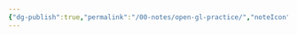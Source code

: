 ```yaml
---
{"dg-publish":true,"permalink":"/00-notes/open-gl-practice/","noteIcon":"","created":"2024-01-27T15:42:33.398+01:00","updated":"2024-01-27T15:42:49.083+01:00"}
---
```


